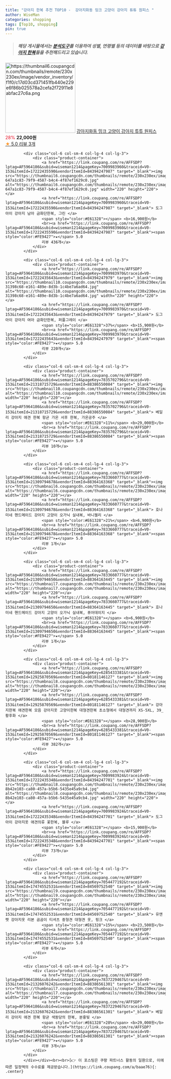 ```yaml
---
title: "강아지 한복 추천 TOP10 -  강아지화동 밍크 고양이 강아지 튜튜 원피스 "
author: WiseMan
categories: shopping
tags: [Top10, shopping]
pin: true
---
```


> ##### 해당 게시물에서는 [**분석도구**](https://itemscout.io/)를 이용하여 **성별**, **연령별** 등의 데이터를 바탕으로 [**강아지 한복**](https://link.coupang.com/a/baae76)들을 추천해드리고 있습니다.
<div class="container"><div class="row">
            <div class="col-6 col-sm-4 col-lg-4 col-lg-3">
                <div class="product-container">
                    <a href="https://link.coupang.com/re/AFFSDP?lptag=AF5964186&subid=wiseman1214&pageKey=7126211266&traceid=V0-153&itemId=20695479494&vendorItemId=87766956862" target="_blank"><img src="https://thumbnail6.coupangcdn.com/thumbnails/remote/230x230ex/image/vendor_inventory/f1f0/c17d03cd371451fb440e229e6f86b025578a2cefa2f72911e8abfac27c6a.png" alt="https://thumbnail6.coupangcdn.com/thumbnails/remote/230x230ex/image/vendor_inventory/f1f0/c17d03cd371451fb440e229e6f86b025578a2cefa2f72911e8abfac27c6a.png" width="220" height="220"></a>
                    <a href="https://link.coupang.com/re/AFFSDP?lptag=AF5964186&subid=wiseman1214&pageKey=7126211266&traceid=V0-153&itemId=20695479494&vendorItemId=87766956862" target="_blank"> 강아지화동 밍크 고양이 강아지 튜튜 원피스 </a>
                    <span style="color:#E61328">28%</span> <b>22,000원</b>
                    <br><a href="https://link.coupang.com/re/AFFSDP?lptag=AF5964186&subid=wiseman1214&pageKey=7126211266&traceid=V0-153&itemId=20695479494&vendorItemId=87766956862" target="_blank"><span style="color:#FE9427">★</span> 5.0
                    리뷰 3개</a>
                </div>
            </div>
            
            <div class="col-6 col-sm-4 col-lg-4 col-lg-3">
                <div class="product-container">
                    <a href="https://link.coupang.com/re/AFFSDP?lptag=AF5964186&subid=wiseman1214&pageKey=7009983960&traceid=V0-153&itemId=17222435590&vendorItemId=84394247987" target="_blank"><img src="https://thumbnail6.coupangcdn.com/thumbnails/remote/230x230ex/image/retail/images/1167960645922742-647a1c83-79f9-4587-b4c4-4f87ef1629c0.jpg" alt="https://thumbnail6.coupangcdn.com/thumbnails/remote/230x230ex/image/retail/images/1167960645922742-647a1c83-79f9-4587-b4c4-4f87ef1629c0.jpg" width="220" height="220"></a>
                    <a href="https://link.coupang.com/re/AFFSDP?lptag=AF5964186&subid=wiseman1214&pageKey=7009983960&traceid=V0-153&itemId=17222435590&vendorItemId=84394247987" target="_blank"> 도그아이 강아지 남아 금화단한복, 그린 </a>
                    <span style="color:#E61328"></span> <b>16,900원</b>
                    <br><a href="https://link.coupang.com/re/AFFSDP?lptag=AF5964186&subid=wiseman1214&pageKey=7009983960&traceid=V0-153&itemId=17222435590&vendorItemId=84394247987" target="_blank"><span style="color:#FE9427">★</span> 5.0
                    리뷰 436개</a>
                </div>
            </div>
            
            <div class="col-6 col-sm-4 col-lg-4 col-lg-3">
                <div class="product-container">
                    <a href="https://link.coupang.com/re/AFFSDP?lptag=AF5964186&subid=wiseman1214&pageKey=7009983970&traceid=V0-153&itemId=17222435643&vendorItemId=84394247979" target="_blank"><img src="https://thumbnail10.coupangcdn.com/thumbnails/remote/230x230ex/image/retail/images/1167955539835911-31398c68-e161-489e-8d3b-1c4be7a6ad64.jpg" alt="https://thumbnail10.coupangcdn.com/thumbnails/remote/230x230ex/image/retail/images/1167955539835911-31398c68-e161-489e-8d3b-1c4be7a6ad64.jpg" width="220" height="220"></a>
                    <a href="https://link.coupang.com/re/AFFSDP?lptag=AF5964186&subid=wiseman1214&pageKey=7009983970&traceid=V0-153&itemId=17222435643&vendorItemId=84394247979" target="_blank"> 도그아이 강아지 여아 금화단한복, 퍼플그레이 </a>
                    <span style="color:#E61328">37%</span> <b>15,900원</b>
                    <br><a href="https://link.coupang.com/re/AFFSDP?lptag=AF5964186&subid=wiseman1214&pageKey=7009983970&traceid=V0-153&itemId=17222435643&vendorItemId=84394247979" target="_blank"><span style="color:#FE9427">★</span> 5.0
                    리뷰 220개</a>
                </div>
            </div>
            
            <div class="col-6 col-sm-4 col-lg-4 col-lg-3">
                <div class="product-container">
                    <a href="https://link.coupang.com/re/AFFSDP?lptag=AF5964186&subid=wiseman1214&pageKey=7835702796&traceid=V0-153&itemId=21318715729&vendorItemId=88386550084" target="_blank"><img src="https://thumbnail10.coupangcdn.com/thumbnails/remote/230x230ex/image/vendor_inventory/919a/3e09db0f261b5d4e301330fd7ce590b9333e09e89a70008e2504e7b513f2.jpg" alt="https://thumbnail10.coupangcdn.com/thumbnails/remote/230x230ex/image/vendor_inventory/919a/3e09db0f261b5d4e301330fd7ce590b9333e09e89a70008e2504e7b513f2.jpg" width="220" height="220"></a>
                    <a href="https://link.coupang.com/re/AFFSDP?lptag=AF5964186&subid=wiseman1214&pageKey=7835702796&traceid=V0-153&itemId=21318715729&vendorItemId=88386550084" target="_blank"> 베일리 강아지 애견 한복 항균 가온 서후 한복, 가온공주 </a>
                    <span style="color:#E61328">11%</span> <b>29,000원</b>
                    <br><a href="https://link.coupang.com/re/AFFSDP?lptag=AF5964186&subid=wiseman1214&pageKey=7835702796&traceid=V0-153&itemId=21318715729&vendorItemId=88386550084" target="_blank"><span style="color:#FE9427">★</span> 5.0
                    리뷰 10개</a>
                </div>
            </div>
            
            <div class="col-6 col-sm-4 col-lg-4 col-lg-3">
                <div class="product-container">
                    <a href="https://link.coupang.com/re/AFFSDP?lptag=AF5964186&subid=wiseman1214&pageKey=7833660777&traceid=V0-153&itemId=21309794678&vendorItemId=88364163368" target="_blank"><img src="https://thumbnail6.coupangcdn.com/thumbnails/remote/230x230ex/image/vendor_inventory/deba/1e063650a47f13caf93463bbad7f04f7fc0977818a5345ea23b667b3dfc5.jpg" alt="https://thumbnail6.coupangcdn.com/thumbnails/remote/230x230ex/image/vendor_inventory/deba/1e063650a47f13caf93463bbad7f04f7fc0977818a5345ea23b667b3dfc5.jpg" width="220" height="220"></a>
                    <a href="https://link.coupang.com/re/AFFSDP?lptag=AF5964186&subid=wiseman1214&pageKey=7833660777&traceid=V0-153&itemId=21309794678&vendorItemId=88364163368" target="_blank"> 호나미네 핸드메이드 강아지 고양이 오가닉 실내복, 바니젤리 </a>
                    <span style="color:#E61328">21%</span> <b>6,900원</b>
                    <br><a href="https://link.coupang.com/re/AFFSDP?lptag=AF5964186&subid=wiseman1214&pageKey=7833660777&traceid=V0-153&itemId=21309794678&vendorItemId=88364163368" target="_blank"><span style="color:#FE9427">★</span> 5.0
                    리뷰 1개</a>
                </div>
            </div>
            
            <div class="col-6 col-sm-4 col-lg-4 col-lg-3">
                <div class="product-container">
                    <a href="https://link.coupang.com/re/AFFSDP?lptag=AF5964186&subid=wiseman1214&pageKey=7833660777&traceid=V0-153&itemId=21309794650&vendorItemId=88364163445" target="_blank"><img src="https://thumbnail7.coupangcdn.com/thumbnails/remote/230x230ex/image/vendor_inventory/49b6/78875c736d229603c31b93ec2ec9191b5cfac9fb8f6279ce1d73d500af09.jpg" alt="https://thumbnail7.coupangcdn.com/thumbnails/remote/230x230ex/image/vendor_inventory/49b6/78875c736d229603c31b93ec2ec9191b5cfac9fb8f6279ce1d73d500af09.jpg" width="220" height="220"></a>
                    <a href="https://link.coupang.com/re/AFFSDP?lptag=AF5964186&subid=wiseman1214&pageKey=7833660777&traceid=V0-153&itemId=21309794650&vendorItemId=88364163445" target="_blank"> 호나미네 핸드메이드 강아지 고양이 오가닉 실내복, 퓨어데이지 </a>
                    <span style="color:#E61328"></span> <b>6,900원</b>
                    <br><a href="https://link.coupang.com/re/AFFSDP?lptag=AF5964186&subid=wiseman1214&pageKey=7833660777&traceid=V0-153&itemId=21309794650&vendorItemId=88364163445" target="_blank"><span style="color:#FE9427">★</span> 5.0
                    리뷰 1개</a>
                </div>
            </div>
            
            <div class="col-6 col-sm-4 col-lg-4 col-lg-3">
                <div class="product-container">
                    <a href="https://link.coupang.com/re/AFFSDP?lptag=AF5964186&subid=wiseman1214&pageKey=6285433381&traceid=V0-153&itemId=12925870569&vendorItemId=80181146127" target="_blank"><img src="https://thumbnail8.coupangcdn.com/thumbnails/remote/230x230ex/image/vendor_inventory/55e2/fcdcb81c9a97f46eb9ab9e4a759dde0dbf5cca13b7bf7073f85ddfd58d8a.jpg" alt="https://thumbnail8.coupangcdn.com/thumbnails/remote/230x230ex/image/vendor_inventory/55e2/fcdcb81c9a97f46eb9ab9e4a759dde0dbf5cca13b7bf7073f85ddfd58d8a.jpg" width="220" height="220"></a>
                    <a href="https://link.coupang.com/re/AFFSDP?lptag=AF5964186&subid=wiseman1214&pageKey=6285433381&traceid=V0-153&itemId=12925870569&vendorItemId=80181146127" target="_blank"> 강아지한복 애견한복 모음 강아지옷 고양이한복 대형견한복 초소형에서 대형견까지 XS-5XL, 39_황후화 </a>
                    <span style="color:#E61328"></span> <b>28,900원</b>
                    <br><a href="https://link.coupang.com/re/AFFSDP?lptag=AF5964186&subid=wiseman1214&pageKey=6285433381&traceid=V0-153&itemId=12925870569&vendorItemId=80181146127" target="_blank"><span style="color:#FE9427">★</span> 5.0
                    리뷰 382개</a>
                </div>
            </div>
            
            <div class="col-6 col-sm-4 col-lg-4 col-lg-3">
                <div class="product-container">
                    <a href="https://link.coupang.com/re/AFFSDP?lptag=AF5964186&subid=wiseman1214&pageKey=7009983924&traceid=V0-153&itemId=17222435348&vendorItemId=84394247701" target="_blank"><img src="https://thumbnail8.coupangcdn.com/thumbnails/remote/230x230ex/image/retail/images/9005355475592087-8b42e103-ca80-457a-b5b6-5435e45a9cb4.jpg" alt="https://thumbnail8.coupangcdn.com/thumbnails/remote/230x230ex/image/retail/images/9005355475592087-8b42e103-ca80-457a-b5b6-5435e45a9cb4.jpg" width="220" height="220"></a>
                    <a href="https://link.coupang.com/re/AFFSDP?lptag=AF5964186&subid=wiseman1214&pageKey=7009983924&traceid=V0-153&itemId=17222435348&vendorItemId=84394247701" target="_blank"> 도그아이 강아지옷 애견의류 꽃한복, 블루 </a>
                    <span style="color:#E61328"></span> <b>15,900원</b>
                    <br><a href="https://link.coupang.com/re/AFFSDP?lptag=AF5964186&subid=wiseman1214&pageKey=7009983924&traceid=V0-153&itemId=17222435348&vendorItemId=84394247701" target="_blank"><span style="color:#FE9427">★</span> 5.0
                    리뷰 73개</a>
                </div>
            </div>
            
            <div class="col-6 col-sm-4 col-lg-4 col-lg-3">
                <div class="product-container">
                    <a href="https://link.coupang.com/re/AFFSDP?lptag=AF5964186&subid=wiseman1214&pageKey=7054477192&traceid=V0-153&itemId=17474552531&vendorItemId=84569752540" target="_blank"><img src="https://thumbnail9.coupangcdn.com/thumbnails/remote/230x230ex/image/vendor_inventory/ecc7/50b5d8133563a7d64df37b98d970ec7ce0b34ec417035218e7e29859ec1f.jpg" alt="https://thumbnail9.coupangcdn.com/thumbnails/remote/230x230ex/image/vendor_inventory/ecc7/50b5d8133563a7d64df37b98d970ec7ce0b34ec417035218e7e29859ec1f.jpg" width="220" height="220"></a>
                    <a href="https://link.coupang.com/re/AFFSDP?lptag=AF5964186&subid=wiseman1214&pageKey=7054477192&traceid=V0-153&itemId=17474552531&vendorItemId=84569752540" target="_blank"> 유앤펫 강아지옷 리본 곰곰이 티셔츠 중형견 대형견 옷, 핑크 </a>
                    <span style="color:#E61328">15%</span> <b>23,500원</b>
                    <br><a href="https://link.coupang.com/re/AFFSDP?lptag=AF5964186&subid=wiseman1214&pageKey=7054477192&traceid=V0-153&itemId=17474552531&vendorItemId=84569752540" target="_blank"><span style="color:#FE9427">★</span> 5.0
                    리뷰 6개</a>
                </div>
            </div>
            
            <div class="col-6 col-sm-4 col-lg-4 col-lg-3">
                <div class="product-container">
                    <a href="https://link.coupang.com/re/AFFSDP?lptag=AF5964186&subid=wiseman1214&pageKey=7837229467&traceid=V0-153&itemId=21326076242&vendorItemId=88386561301" target="_blank"><img src="https://thumbnail7.coupangcdn.com/thumbnails/remote/230x230ex/image/vendor_inventory/a66b/e33c0c03edfc9f2a05e7f982c754537ae031d8d2f92feeb9ec4625cd13c5.jpg" alt="https://thumbnail7.coupangcdn.com/thumbnails/remote/230x230ex/image/vendor_inventory/a66b/e33c0c03edfc9f2a05e7f982c754537ae031d8d2f92feeb9ec4625cd13c5.jpg" width="220" height="220"></a>
                    <a href="https://link.coupang.com/re/AFFSDP?lptag=AF5964186&subid=wiseman1214&pageKey=7837229467&traceid=V0-153&itemId=21326076242&vendorItemId=88386561301" target="_blank"> 베일리 강아지 애견 한복 항균 색동당의 한복, 분홍빛 </a>
                    <span style="color:#E61328">28%</span> <b>29,000원</b>
                    <br><a href="https://link.coupang.com/re/AFFSDP?lptag=AF5964186&subid=wiseman1214&pageKey=7837229467&traceid=V0-153&itemId=21326076242&vendorItemId=88386561301" target="_blank"><span style="color:#FE9427">★</span> 5.0
                    리뷰 3개</a>
                </div>
            </div>
            </div></div><br><br>[👉 이 포스팅은 쿠팡 파트너스 활동의 일환으로, 이에 따른 일정액의 수수료를 제공받습니다.](https://link.coupang.com/a/baae76){: .center}